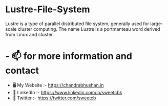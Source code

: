 # Lustre-File-System
Lustre is a type of parallel distributed file system, generally used for large-scale cluster computing. The name Lustre is a portmanteau word derived from Linux and cluster.
# - 📫 for more information and contact
- 🖥️ My Website  :- https://chandrabhushan.in
-  🤖 LinkedIn   :- https://www.linkedin.com/in/sweetcbk
-  🤖 Twitter    :- https://twitter.com/sweetcb
